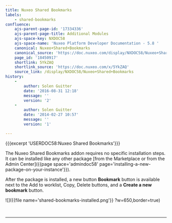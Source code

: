 ```yaml
---
title: Nuxeo Shared Bookmarks
labels:
    - shared-bookmarks
confluence:
    ajs-parent-page-id: '17334336'
    ajs-parent-page-title: Additional Modules
    ajs-space-key: NXDOC58
    ajs-space-name: 'Nuxeo Platform Developer Documentation - 5.8 '
    canonical: Nuxeo+Shared+Bookmarks
    canonical_source: 'https://doc.nuxeo.com/display/NXDOC58/Nuxeo+Shared+Bookmarks'
    page_id: '18450917'
    shortlink: 5YkZAQ
    shortlink_source: 'https://doc.nuxeo.com/x/5YkZAQ'
    source_link: /display/NXDOC58/Nuxeo+Shared+Bookmarks
history:
    - 
        author: Solen Guitter
        date: '2016-08-31 12:18'
        message: ''
        version: '2'
    - 
        author: Solen Guitter
        date: '2014-02-27 10:57'
        message: ''
        version: '1'

---
```

{{{excerpt 'USERDOC58:Nuxeo Shared Bookmarks'}}}

The Nuxeo Shared Bookmarks addon requires no specific installation steps. It can be installed like any other package [from the Marketplace or from the Admin Center]({{page space='admindoc58' page='installing-a-new-package-on-your-instance'}}).

After the package is installed, a new button **Bookmark** button is available next to the Add to worklist, Copy, Delete buttons, and a **Create a new bookmark** button.

![]({{file name='shared-bookmarks-installed.png'}} ?w=650,border=true)

&nbsp;

* * *